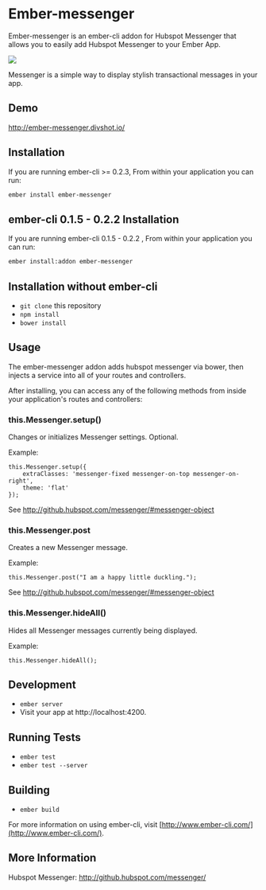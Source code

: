 # Ember-messenger

Ember-messenger is an ember-cli addon for Hubspot Messenger that allows you to easily add Hubspot Messenger to your Ember App.

<img src="http://i.imgur.com/qf6weQP.png">

Messenger is a simple way to display stylish transactional messages in your app.

## Demo

http://ember-messenger.divshot.io/

## Installation

If you are running ember-cli >= 0.2.3, From within your application you can run:

```bash
ember install ember-messenger
```

## ember-cli 0.1.5 - 0.2.2 Installation

If you are running ember-cli 0.1.5 - 0.2.2 , From within your application you can run:

```bash
ember install:addon ember-messenger
```

## Installation without ember-cli

* `git clone` this repository
* `npm install`
* `bower install`

## Usage

The ember-messenger addon adds hubspot messenger via bower, then injects a service into all of your routes and controllers.

After installing, you can access any of the following methods from inside your application's routes and controllers:

### this.Messenger.setup()

Changes or initializes Messenger settings. Optional.

Example:

    this.Messenger.setup({
        extraClasses: 'messenger-fixed messenger-on-top messenger-on-right',
        theme: 'flat'
    });

See http://github.hubspot.com/messenger/#messenger-object

### this.Messenger.post

Creates a new Messenger message.

Example: 

    this.Messenger.post("I am a happy little duckling.");

See http://github.hubspot.com/messenger/#messenger-object

### this.Messenger.hideAll()

Hides all Messenger messages currently being displayed.

Example:

    this.Messenger.hideAll();

## Development

* `ember server`
* Visit your app at http://localhost:4200.

## Running Tests

* `ember test`
* `ember test --server`

## Building

* `ember build`

For more information on using ember-cli, visit [http://www.ember-cli.com/](http://www.ember-cli.com/).


## More Information

Hubspot Messenger: http://github.hubspot.com/messenger/
